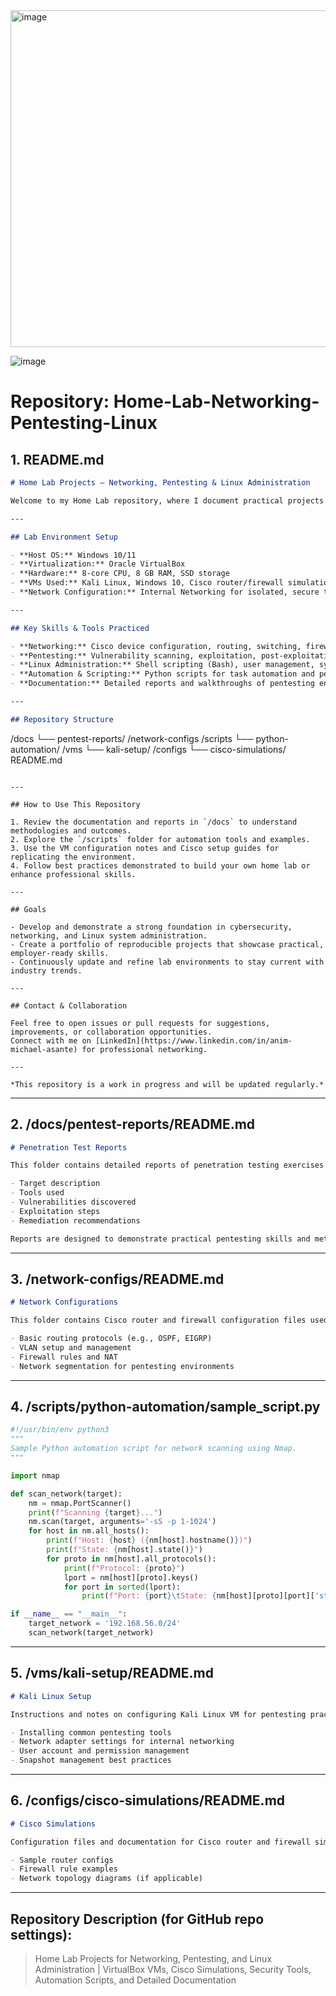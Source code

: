 <img width="959" height="539" alt="image" src="https://github.com/user-attachments/assets/423f7a4f-4ef8-4c8d-bce6-1d71d53e7ce7" />

![image](https://github.com/user-attachments/assets/5bcd747b-5a21-4dc0-a611-424117e1bea4)


# Repository: Home-Lab-Networking-Pentesting-Linux

## 1. README.md

```markdown
# Home Lab Projects — Networking, Pentesting & Linux Administration

Welcome to my Home Lab repository, where I document practical projects and experiments focused on networking, penetration testing, and Linux system administration. This lab is designed to build real-world skills through hands-on experience, using virtualized environments and industry-standard tools.

---

## Lab Environment Setup

- **Host OS:** Windows 10/11
- **Virtualization:** Oracle VirtualBox
- **Hardware:** 8-core CPU, 8 GB RAM, SSD storage
- **VMs Used:** Kali Linux, Windows 10, Cisco router/firewall simulations
- **Network Configuration:** Internal Networking for isolated, secure testing

---

## Key Skills & Tools Practiced

- **Networking:** Cisco device configuration, routing, switching, firewall setup
- **Pentesting:** Vulnerability scanning, exploitation, post-exploitation using tools like Nmap, Metasploit, Wireshark
- **Linux Administration:** Shell scripting (Bash), user management, system updates, service configuration
- **Automation & Scripting:** Python scripts for task automation and pentesting workflows
- **Documentation:** Detailed reports and walkthroughs of pentesting engagements and network configurations

---

## Repository Structure

```

/docs
└── pentest-reports/
/network-configs
/scripts
└── python-automation/
/vms
└── kali-setup/
/configs
└── cisco-simulations/
README.md

```

---

## How to Use This Repository

1. Review the documentation and reports in `/docs` to understand methodologies and outcomes.
2. Explore the `/scripts` folder for automation tools and examples.
3. Use the VM configuration notes and Cisco setup guides for replicating the environment.
4. Follow best practices demonstrated to build your own home lab or enhance professional skills.

---

## Goals

- Develop and demonstrate a strong foundation in cybersecurity, networking, and Linux system administration.
- Create a portfolio of reproducible projects that showcase practical, employer-ready skills.
- Continuously update and refine lab environments to stay current with industry trends.

---

## Contact & Collaboration

Feel free to open issues or pull requests for suggestions, improvements, or collaboration opportunities.  
Connect with me on [LinkedIn](https://www.linkedin.com/in/anim-michael-asante) for professional networking.

---

*This repository is a work in progress and will be updated regularly.*
```

---

## 2. /docs/pentest-reports/README.md

```markdown
# Penetration Test Reports

This folder contains detailed reports of penetration testing exercises performed in the home lab environment. Each report includes:

- Target description
- Tools used
- Vulnerabilities discovered
- Exploitation steps
- Remediation recommendations

Reports are designed to demonstrate practical pentesting skills and methodologies.
```

---

## 3. /network-configs/README.md

```markdown
# Network Configurations

This folder contains Cisco router and firewall configuration files used in lab simulations. The configurations demonstrate:

- Basic routing protocols (e.g., OSPF, EIGRP)
- VLAN setup and management
- Firewall rules and NAT
- Network segmentation for pentesting environments
```

---

## 4. /scripts/python-automation/sample\_script.py

```python
#!/usr/bin/env python3
"""
Sample Python automation script for network scanning using Nmap.
"""

import nmap

def scan_network(target):
    nm = nmap.PortScanner()
    print(f"Scanning {target}...")
    nm.scan(target, arguments='-sS -p 1-1024')
    for host in nm.all_hosts():
        print(f"Host: {host} ({nm[host].hostname()})")
        print(f"State: {nm[host].state()}")
        for proto in nm[host].all_protocols():
            print(f"Protocol: {proto}")
            lport = nm[host][proto].keys()
            for port in sorted(lport):
                print(f"Port: {port}\tState: {nm[host][proto][port]['state']}")

if __name__ == "__main__":
    target_network = '192.168.56.0/24'
    scan_network(target_network)
```

---

## 5. /vms/kali-setup/README.md

```markdown
# Kali Linux Setup

Instructions and notes on configuring Kali Linux VM for pentesting practice, including:

- Installing common pentesting tools
- Network adapter settings for internal networking
- User account and permission management
- Snapshot management best practices
```

---

## 6. /configs/cisco-simulations/README.md

```markdown
# Cisco Simulations

Configuration files and documentation for Cisco router and firewall simulations in the home lab. Includes:

- Sample router configs
- Firewall rule examples
- Network topology diagrams (if applicable)
```

---

## Repository Description (for GitHub repo settings):

> Home Lab Projects for Networking, Pentesting, and Linux Administration | VirtualBox VMs, Cisco Simulations, Security Tools, Automation Scripts, and Detailed Documentation

